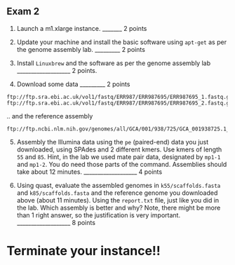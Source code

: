 Exam 2
--

1. Launch a m1.xlarge instance.  _______ 2 points


2. Update your machine and install the basic software using ``apt-get`` as per the genome assembly lab. _________ 2 points



3. Install `Linuxbrew` and the software as per the genome assembly lab ___________________ 2 points.


4. Download some data _________ 2 points

```
ftp://ftp.sra.ebi.ac.uk/vol1/fastq/ERR987/ERR987695/ERR987695_1.fastq.gz
ftp://ftp.sra.ebi.ac.uk/vol1/fastq/ERR987/ERR987695/ERR987695_2.fastq.gz
```

.. and the reference assembly

```
ftp://ftp.ncbi.nlm.nih.gov/genomes/all/GCA/001/938/725/GCA_001938725.1_ASM193872v1/GCA_001938725.1_ASM193872v1_genomic.fna.gz
```

5. Assembly the Illumina data using the `pe` (paired-end) data you just downloaded, using SPAdes and 2 different kmers. Use kmers of length `55` and `85`. Hint, in the lab we used mate pair data, designated by `mp1-1` and `mp1-2`. You do need those parts of the command. Assemblies should take about 12 minutes. ___________________ 4 points

6. Using quast, evaluate the assembled genomes in `k55/scaffolds.fasta` and `k85/scaffolds.fasta` and the reference genome you downloaded above (about 11 minutes). Using the `report.txt` file, just like you did in the lab. Which assembly is better and why? Note, there might be more than 1 right answer, so the justification is very important. ___________________ 8 points

# Terminate your instance!!
